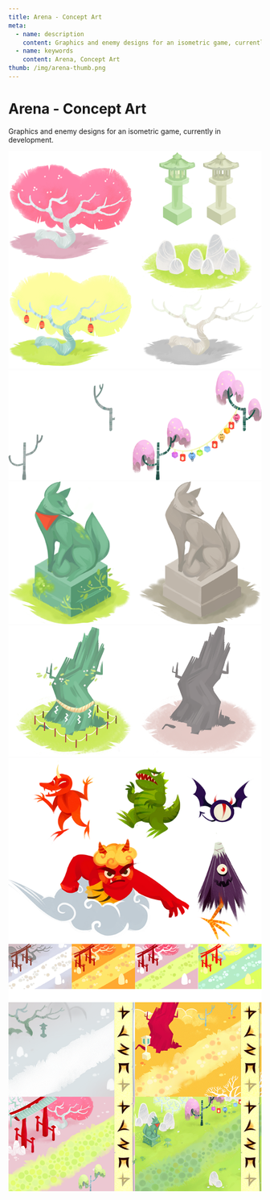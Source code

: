 ```yaml
---
title: Arena - Concept Art
meta:
  - name: description
    content: Graphics and enemy designs for an isometric game, currently in development.
  - name: keywords
    content: Arena, Concept Art
thumb: /img/arena-thumb.png
---
```


# Arena - Concept Art

Graphics and enemy designs for an isometric game, currently in development.

<img loading="lazy" src="./18.png" />
<img loading="lazy" src="./19.png" />
<img loading="lazy" src="./20.png" />
<img loading="lazy" src="./21.png" />
<img loading="lazy" src="./22.png" />
<img loading="lazy" src="./23.png" />
